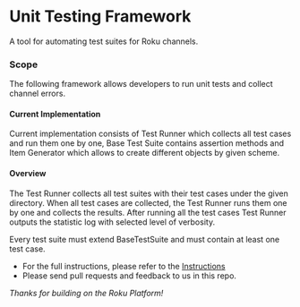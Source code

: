# Unit Testing Framework
A tool for automating test suites for Roku channels.

### Scope
The following framework allows developers to run unit tests and collect channel errors.

#### Current Implementation
Current implementation consists of Test Runner which collects all test cases and run them one by one, Base Test Suite contains assertion methods and Item Generator which allows to create different objects by given scheme.

#### Overview 
The Test Runner collects all test suites with their test cases under the given directory. When all test cases are collected, the Test Runner runs them one by one and collects the results. After running all the test cases Test Runner outputs the statistic log with selected level of verbosity. 

Every test suite must extend BaseTestSuite and must contain at least one test case.

* For the full instructions, please refer to the [Instructions](https://github.com/rokudev/unit-testing-framework/blob/master/docs/unit-test-framework.md)
* Please send pull requests and feedback to us in this repo. 

_Thanks for building on the Roku Platform!_
